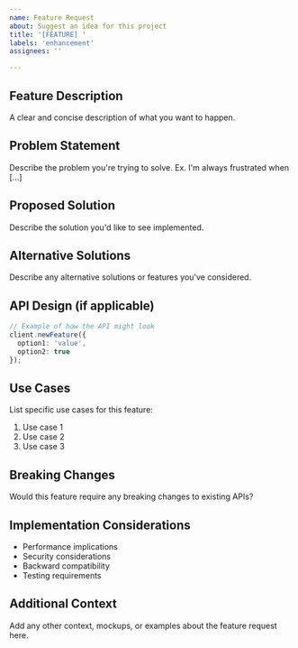 ```yaml
---
name: Feature Request
about: Suggest an idea for this project
title: '[FEATURE] '
labels: 'enhancement'
assignees: ''

---
```


## Feature Description

A clear and concise description of what you want to happen.

## Problem Statement

Describe the problem you're trying to solve. Ex. I'm always frustrated when [...]

## Proposed Solution

Describe the solution you'd like to see implemented.

## Alternative Solutions

Describe any alternative solutions or features you've considered.

## API Design (if applicable)

```typescript
// Example of how the API might look
client.newFeature({
  option1: 'value',
  option2: true
});
```

## Use Cases

List specific use cases for this feature:
1. Use case 1
2. Use case 2
3. Use case 3

## Breaking Changes

Would this feature require any breaking changes to existing APIs?

## Implementation Considerations

- Performance implications
- Security considerations
- Backward compatibility
- Testing requirements

## Additional Context

Add any other context, mockups, or examples about the feature request here.
